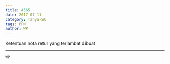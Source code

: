 ```yaml
---
title: 4365
date: 2017-07-11
category: Tanya-SC
tags: PPN
author: WP
---
```


Ketentuan nota retur yang terlambat dibuat

---



`WP`
